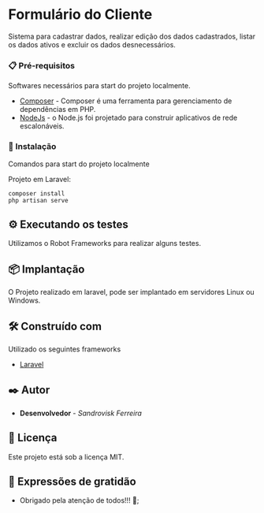 # Formulário do Cliente

Sistema para cadastrar dados, realizar edição dos dados cadastrados, listar os dados ativos e excluir os dados desnecessários.


### 📋 Pré-requisitos

Softwares necessários para start do projeto localmente.

* [Composer](https://getcomposer.org/download/) - Composer é uma ferramenta para gerenciamento de dependências em PHP.
* [NodeJs](https://nodejs.org/en/download) - o Node.js foi projetado para construir aplicativos de rede escalonáveis.

### 🔧 Instalação

Comandos para start do projeto localmente

Projeto em Laravel:

```
composer install
php artisan serve
```

## ⚙️ Executando os testes

Utilizamos o Robot Frameworks para realizar alguns testes.


## 📦 Implantação

O Projeto realizado em laravel, pode ser implantado em servidores Linux ou Windows.

## 🛠️ Construído com

Utilizado os seguintes frameworks

* [Laravel](https://laravel.com/)


## ✒️ Autor

* **Desenvolvedor** - *Sandrovisk Ferreira*

## 📄 Licença

Este projeto está sob a licença MIT.

## 🎁 Expressões de gratidão

* Obrigado pela atenção de todos!!! 📢;

